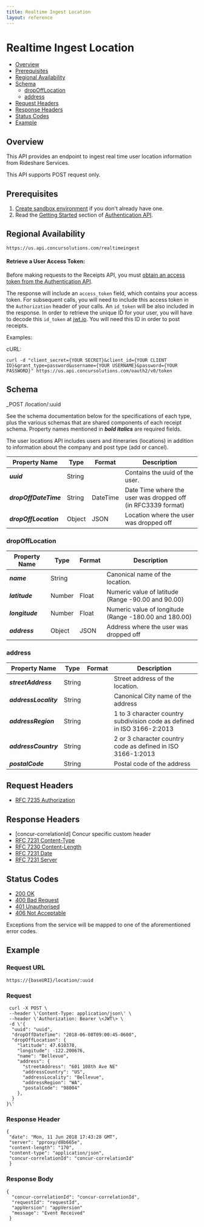 ```yaml
---
title: Realtime Ingest Location
layout: reference
---
```


# Realtime Ingest Location

* [Overview](#overview)
* [Prerequisites](#prerequisites)
* [Regional Availability](#regionalAvailability)
* [Schema](#schema)
  * [dropOffLocation](#dropOffLocation)
  * [address](#address)
* [Request Headers](#requestHeaders)
* [Response Headers](#responseHeaders)
* [Status Codes](#statusCodes)
* [Example](#example)

## Overview

This API provides an endpoint to ingest real time user location information from Rideshare Services. 

This API supports POST request only.


## Prerequisites

1. [Create sandbox environment](/manage-apps/register.html) if you don't already have one.
2. Read the [Getting Started](/api-reference/authentication/getting-started.html) section of [Authentication API](/api-reference/authentication/apidoc.html).


## Regional Availability

```
https://us.api.concursolutions.com/realtimeingest
```

#### Retrieve a User Access Token:

Before making requests to the Receipts API, you must [obtain an access token from the Authentication API](https://developer.concur.com/api-reference/authentication/getting-started.html).

The response will include an `access_token` field, which contains your access token. For subsequent calls, you will need to include this access token in the `Authorization` header of your calls. An `id_token` will be also included in the response. In order to retrieve the unique ID for your user, you will have to decode this `id_token` at [jwt.io](https://jwt.io/). You will need this ID in order to post receipts.

Examples:

cURL:

```shell
curl -d "client_secret={YOUR SECRET}&client_id={YOUR CLIENT ID}&grant_type=password&username={YOUR USERNAME}&password={YOUR PASSWORD}" https://us.api.concursolutions.com/oauth2/v0/token
```

## Schema
_POST /location/:uuid

See the schema documentation below for the specifications of each type, plus the various schemas that are shared components of each receipt schema. Property names mentioned in __*bold italics*__ are required fields.

The user locations API includes users and itineraries (locations) in addition to information about the company and post type (add or cancel).

  | Property Name         | Type   | Format   | Description                                                  |
  | --------------------- | ------ | -------- | ------------------------------------------------------------ |
  | __*uuid*__            | String |          | Contains the uuid of the user.                               |
  | __*dropOffDateTime*__ | String | DateTime | Date Time where the user was dropped off (in RFC3339 format) |
  | __*dropOffLocation*__ | Object | JSON     | Location where the user was dropped off                      |

### dropOffLocation  
  
  | Property Name   | Type   | Format | Description                                           |
  | --------------- | ------ | ------ | ----------------------------------------------------- |
  | __*name*__      | String |        | Canonical name of the location.                       |
  | __*latitude*__  | Number | Float  | Numeric value of latitude (Range -90.00 and 90.00)    |
  | __*longitude*__ | Number | Float  | Numeric value of longitude (Range -180.00 and 180.00) |
  | __*address*__   | Object | JSON   | Address where the user was dropped off                |

  ### address
  | Property Name         | Type   | Format | Description                                                             |
  | --------------------- | ------ | ------ | ----------------------------------------------------------------------- |
  | __*streetAddress*__   | String |        | Street address of the location.                                         |
  | __*addressLocality*__ | String |        | Canonical City name of the address                                      |
  | __*addressRegion*__   | String |        | 1 to 3 character country subdivision code as defined in ISO 3166-2:2013 |
  | __*addressCountry*__  | String |        | 2 or 3 character country code as defined in ISO 3166-1:2013             |
  | __*postalCode*__      | String |        | Postal code of the address                                              |


## Request Headers

* [RFC 7235 Authorization](https://tools.ietf.org/html/rfc7235#section-4.2)

## Response Headers

* [concur-correlationId] Concur specific custom header
* [RFC 7231 Content-Type](https://tools.ietf.org/html/rfc7231#section-3.1.1.5)
* [RFC 7230 Content-Length](https://tools.ietf.org/html/rfc7230#section-3.3.2)
* [RFC 7231 Date](https://tools.ietf.org/html/rfc7231#section-7.1.1.2)
* [RFC 7231 Server](https://tools.ietf.org/html/rfc7231#section-7.4.2)

## Status Codes

* [200 OK](https://tools.ietf.org/html/rfc7231#section-6.3.1)
* [400 Bad Request](https://tools.ietf.org/html/rfc7231#section-6.5.1)
* [401 Unauthorised](https://tools.ietf.org/html/rfc7235#section-3.1)
* [406 Not Acceptable](https://tools.ietf.org/html/rfc7231#section-6.5.6)

Exceptions from the service will be mapped to one of the aforementioned
error codes.


## Example


### Request URL

  ```
  https://{baseURI}/location/:uuid
  ```

### Request

```
 curl -X POST \
 --header \'Content-Type: application/json\' \
 --header \'Authorization: Bearer \<JWT\> \
 -d \'{
  "uuid": "uuid",
  "dropOffDateTime": "2018-06-08T09:00:45-0600",
  "dropOffLocation": {
    "latitude": 47.610378,
    "longitude": -122.200676,
    "name": "Bellevue",
    "address": {
      "streetAddress": "601 108th Ave NE"
      "addressCountry": "US",
      "addressLocality": "Bellevue",
      "addressRegion": "WA",
      "postalCode": "98004"
    },
  }
}\'
```
### Response Header

```
{                           
 "date": "Mon, 11 Jun 2018 17:43:28 GMT", 
 "server": "pproxy/d8b665e", 
 "content-length": "170",       
 "content-type": "application/json",
 "concur-correlationId": "concur-correlationId"
 }                                                
```

### Response Body

```
{ 
  "concur-correlationId": "concur-correlationId",
  "requestId": "requestId",  
  "appVersion": "appVersion"                    
  "message": "Event Received"                          
 }                       
```
